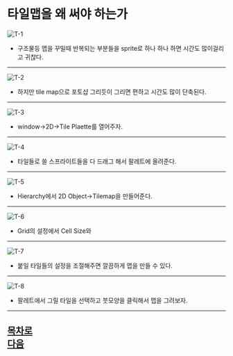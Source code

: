 타일맵을 왜 써야 하는가  
========================================
![T-1](https://github.com/isp829/HU/blob/master/images/lectureT/T-1.PNG)
* 구조물등 맵을 꾸밀때 반복되는 부분들을 sprite로 하나 하나 하면 시간도 많이걸리고 귀찮다.  
--------------------------------------------------------------------------------------    
![T-2](https://github.com/isp829/HU/blob/master/images/lectureT/T-2.PNG)   
* 하지만 tile map으로 포토샵 그리듯이 그리면 편하고 시간도 많이 단축된다.  
-------------------------------------------------------------    
![T-3](https://github.com/isp829/HU/blob/master/images/lectureT/T-3.png) 
* window->2D->Tile Plaette를 열어주자.   
-------------------------------------------------------------    
![T-4](https://github.com/isp829/HU/blob/master/images/lectureT/T-4.png)   
* 타일들로 쓸 스프라이트들을 다 드래그 해서 팔레트에 올려준다.    
------------------  
![T-5](https://github.com/isp829/HU/blob/master/images/lectureT/T-5.png)   
* Hierarchy에서 2D Object->Tilemap을 만들어준다.  
-------------------------------------------------------------    
![T-6](https://github.com/isp829/HU/blob/master/images/lectureT/T-6.png)   
* Grid의 설정에서 Cell Size와   
-------------------------------------------------------------    
![T-7](https://github.com/isp829/HU/blob/master/images/lectureT/T-7.png)   
* 붙일 타일들의 설정을 조절해주면 깔끔하게 맵을 만들 수 있다.
-------------------------------------------------------------    
![T-8](https://github.com/isp829/HU/blob/master/images/lectureT/T-8.png)   
* 팔레트에서 그릴 타일을 선택하고 붓모양을 클릭해서 맵을 그려보자.  
-------------------------------------------------------------    
[목차로](https://github.com/isp829/HU/blob/master/README.md)  
[다음](https://github.com/isp829/HU/blob/master/lecture/lecture3-1.md)  
-----------------------------
    


    
